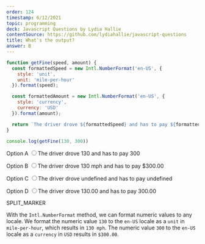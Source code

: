 ```yaml
---
order: 124
timestamp: 6/12/2021
topic: programming
deck: Javascript Questions by Lydia Hallie
contentSource: https://github.com/lydiahallie/javascript-questions
title: What's the output?
answer: B
---
```


  

```javascript
function getFine(speed, amount) {
  const formattedSpeed = new Intl.NumberFormat('en-US', {
    style: 'unit',
    unit: 'mile-per-hour'
  }).format(speed);

  const formattedAmount = new Intl.NumberFormat('en-US', {
    style: 'currency',
    currency: 'USD'
  }).format(amount);

  return `The driver drove ${formattedSpeed} and has to pay ${formattedAmount}`;
}

console.log(getFine(130, 300))
```


<label for="option-A">Option A</label>
<input type="radio" name="answer-option" id="option-A" value="A">The driver drove 130 and has to pay 300</input>
    

<label for="option-B">Option B</label>
<input type="radio" name="answer-option" id="option-B" value="B">The driver drove 130 mph and has to pay \$300.00</input>
    

<label for="option-C">Option C</label>
<input type="radio" name="answer-option" id="option-C" value="C">The driver drove undefined and has to pay undefined</input>
    

<label for="option-D">Option D</label>
<input type="radio" name="answer-option" id="option-D" value="D">The driver drove 130.00 and has to pay 300.00</input>
    




SPLIT_MARKER

With the `Intl.NumberFormat` method, we can format numeric values to any locale. We format the numeric value `130` to the `en-US` locale as a `unit` in `mile-per-hour`, which results in `130 mph`. The numeric value `300` to the `en-US` locale as a `currency` in `USD` results in `$300.00`.



